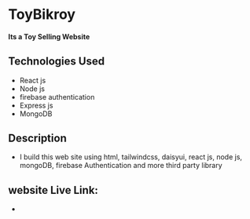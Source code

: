 # ToyBikroy

#### Its a Toy Selling Website

## Technologies Used

- React js
- Node js
- firebase authentication
- Express js
- MongoDB

## Description

- I build this web site using html, tailwindcss, daisyui, react js, node js, mongoDB, firebase Authentication and more third party library

## website Live Link:

-
